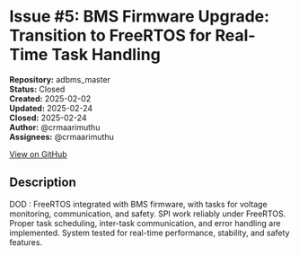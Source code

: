 # Issue #5: BMS Firmware Upgrade: Transition to FreeRTOS for Real-Time Task Handling

**Repository:** adbms_master  
**Status:** Closed  
**Created:** 2025-02-02  
**Updated:** 2025-02-24  
**Closed:** 2025-02-24  
**Author:** @crmaarimuthu  
**Assignees:** @crmaarimuthu  

[View on GitHub](https://github.com/Simtestlab/adbms_master/issues/5)

## Description

DOD :
FreeRTOS integrated with BMS firmware, with tasks for voltage monitoring, communication, and safety.
SPI work reliably under FreeRTOS.
Proper task scheduling, inter-task communication, and error handling are implemented.
System tested for real-time performance, stability, and safety features.